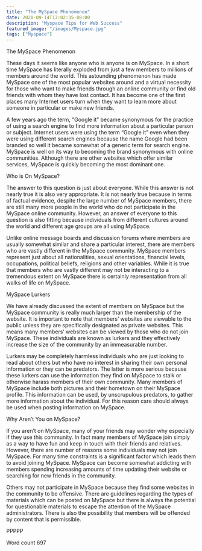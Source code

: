```yaml
---
title: "The MySpace Phenomenon"
date: 2020-09-14T17:02:35-08:00
description: "Myspace Tips for Web Success"
featured_image: "/images/Myspace.jpg"
tags: ["Myspace"]
---
```


The MySpace Phenomenon

These days it seems like anyone who is anyone is on MySpace. In a short time MySpace has literally exploded from just a few members to millions of members around the world. This astounding phenomenon has made MySpace one of the most popular websites around and a virtual necessity for those who want to make friends through an online community or find old friends with whom they have lost contact. It has become one of the first places many Internet users turn when they want to learn more about someone in particular or make new friends. 

A few years ago the term, “Google it” became synonymous for the practice of using a search engine to find more information about a particular person or subject. Internet users were using the term “Google it” even when they were using different search engines because the name Google had been branded so well it became somewhat of a generic term for search engine. MySpace is well on its way to becoming the brand synonymous with online communities. Although there are other websites which offer similar services, MySpace is quickly becoming the most dominant one. 

Who is On MySpace?

The answer to this question is just about everyone. While this answer is not nearly true it is also very appropriate. It is not nearly true because in terms of factual evidence, despite the large number of MySpace members, there are still many more people in the world who do not participate in the MySpace online community. However, an answer of everyone to this question is also fitting because individuals from different cultures around the world and different age groups are all using MySpace. 

Unlike online message boards and discussion forums where members are usually somewhat similar and share a particular interest, there are members who are vastly different in the MySpace community. MySpace members represent just about all nationalities, sexual orientations, financial levels, occupations, political beliefs, religions and other variables. While it is true that members who are vastly different may not be interacting to a tremendous extent on MySpace there is certainly representation from all walks of life on MySpace. 

MySpace Lurkers

We have already discussed the extent of members on MySpace but the MySpace community is really much larger than the membership of the website. It is important to note that members’ websites are viewable to the public unless they are specifically designated as private websites. This means many members’ websites can be viewed by those who do not join MySpace. These individuals are known as lurkers and they effectively increase the size of the community by an immeasurable number. 

Lurkers may be completely harmless individuals who are just looking to read about others but who have no interest in sharing their own personal information or they can be predators. The latter is more serious because these lurkers can use the information they find on MySpace to stalk or otherwise harass members of their own community. Many members of MySpace include both pictures and their hometown on their MySpace profile. This information can be used, by unscrupulous predators, to gather more information about the individual. For this reason care should always be used when posting information on MySpace.

Why Aren’t You on MySpace?

If you aren’t on MySpace, many of your friends may wonder why especially if they use this community. In fact many members of MySpace join simply as a way to have fun and keep in touch with their friends and relatives. However, there are number of reasons some individuals may not join MySpace. For many time constraints is a significant factor which leads them to avoid joining MySpace. MySpace can become somewhat addicting with members spending increasing amounts of time updating their website or searching for new friends in the community. 

Others may not participate in MySpace because they find some websites in the community to be offensive. There are guidelines regarding the types of materials which can be posted on MySpace but there is always the potential for questionable materials to escape the attention of the MySpace administrators. There is also the possibility that members will be offended by content that is permissible. 

PPPPP

Word count 697



